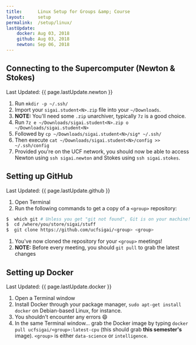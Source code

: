 ```yaml
---
title:      Linux Setup for Groups &amp; Course
layout:     setup
permalink:  /setup/linux/
lastUpdate:
    docker: Aug 03, 2018
    github: Aug 03, 2018
    newton: Sep 06, 2018
---
```


<div class="alert alert-light" markdown="1">
<div class="d-lg-flex flex-lg-row py-2">
    <h2 class="col-12 col-lg-8 text-center text-lg-left m-lg-0"> Connecting to the Supercomputer (Newton &amp; Stokes) </h2>
    <div class="col-12 col-lg-4 d-flex align-items-center">
        <p class="m-auto" style="white-space: nowrap;">Last Updated: <span class="badge badge-primary">{{ page.lastUpdate.newton }} </span></p>
    </div>
</div>

1. Run `mkdir -p ~/.ssh/`
1. Import your `sigai.student<N>.zip` file into your `~/Downloads`.
1. **NOTE:** You'll need some `.zip` unarchiver, typically `7z` is a good choice.
1. Run `7z e ~/Downloads/sigai.student<N>.zip o ~/Downloads/sigai.student<N>`
1. Followed by `cp ~/Downloads/sigai.student<N>/sig* ~/.ssh/`
1. Then execute `cat ~/Downloads/sigai.student<N>/config >> ~/.ssh/config`
1. Provided you're on the UCF network, you should now be able to access Newton
using `ssh sigai.newton` and Stokes using `ssh sigai.stokes`.
</div>

<div class="alert alert-light" markdown="1">
<div class="d-lg-flex flex-lg-row py-2">
    <h2 class="col-12 col-lg-8 text-center text-lg-left m-lg-0"> Setting up GitHub </h2>
    <div class="col-12 col-lg-4 d-flex align-items-center">
        <p class="m-auto" style="white-space: nowrap;">Last Updated: <span class="badge badge-primary">{{ page.lastUpdate.github }} </span></p>
    </div>
</div>

1. Open Terminal
1. Run the following commands to get a copy of a `<group>` repository:
```bash
$  which git # Unless you get "git not found", Git is on your machine!
$  cd /where/you/store/sigai/stuff
$  git clone https://github.com/ucfsigai/<group> <group>
```
1. You've now cloned the repository for your `<group>` meetings!
1. **NOTE:** Before every meeting, you should `git pull` to grab the latest changes
</div>

<div class="alert alert-light" markdown="1">
<div class="d-lg-flex flex-lg-row py-2">
    <h2 class="col-12 col-lg-8 text-center text-lg-left m-lg-0"> Setting up Docker </h2>
    <div class="col-12 col-lg-4 d-flex align-items-center">
        <p class="m-auto" style="white-space: nowrap;">Last Updated: <span class="badge badge-primary">{{ page.lastUpdate.docker }} </span></p>
    </div>
</div>

1. Open a Terminal window
1. Install Docker through your package manager, `sudo apt-get install docker` 
    on Debian-based Linux, for instance.
1. You shouldn't encounter any errors :smile:
1. In the same Terminal window... grab the Docker image by typing 
    `docker pull ucfsigai/<group>:latest-cpu` (this should grab **this 
    semester's** image). `<group>` is either `data-science` or `intelligence`.
</div>